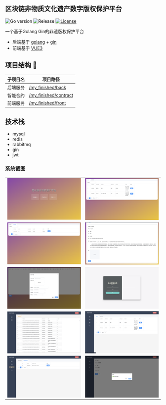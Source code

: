 ## 区块链非物质文化遗产数字版权保护平台
<div>

![Go version](https://img.shields.io/badge/go-%3E%3Dv1.22-9cf)
![Release](https://img.shields.io/badge/release-1.0.0-green.svg)
[![License](https://img.shields.io/badge/license-MIT-blue.svg)](LICENSE)
</div>
一个基于Golang Gin的非遗版权保护平台

- 后端基于 [golang](https://go.dev/) + [gin](https://gin-gonic.com/zh-cn/)
- 前端基于 [VUE3](https://vuejs.org/)
## 项目结构 🧐

| 子项目名 | 项目路径                                |
|------|-------------------------------------|
| 后端服务 | [/my_finished/back](./back)         |
| 智能合约 | [/my_finished/contract](./contract) |
| 前端服务 | [/my_finished/front](./front)       |
## 技术栈
- mysql
- redis
- rabbitmq
- gin
- jwt

### 系统截图
<table>
    <tr>
        <td><img src="static/WX20240708-141154@2x.png"/></td>
        <td><img src="static/WX20240708-141236@2x.png"/></td>
    </tr>
    <tr>
        <td><img src="static/WX20240708-141304@2x.png"/></td>
        <td><img src="static/WX20240708-141324@2x.png"/></td>
    </tr>
    <tr>
        <td><img src="static/WX20240708-141349@2x.png"/></td>
        <td><img src="static/WX20240708-141401@2x.png"/></td>
    </tr>
    <tr>
        <td><img src="static/WX20240708-141418@2x.png"/></td>
        <td><img src="static/WX20240708-141502@2x.png"/></td>
    </tr>
    <tr>
        <td><img src="static/WX20240708-141610@2x.png"/></td>
        <td><img src="static/WX20240708-142017@2x.png"/></td>
    </tr>
</table>